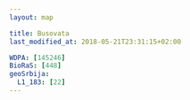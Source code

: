 ```yaml
---
layout: map

title: Busovata
last_modified_at: 2018-05-21T23:31:15+02:00

WDPA: [145246]
BioRaS: [448]
geoSrbija:
  L1_183: [22]
---
```

